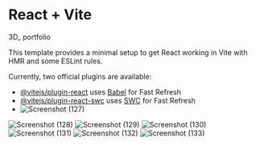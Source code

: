 # React + Vite

3D_ portfolio 

This template provides a minimal setup to get React working in Vite with HMR and some ESLint rules.

Currently, two official plugins are available:

- [@vitejs/plugin-react](https://github.com/vitejs/vite-plugin-react/blob/main/packages/plugin-react/README.md) uses [Babel](https://babeljs.io/) for Fast Refresh
- [@vitejs/plugin-react-swc](https://github.com/vitejs/vite-plugin-react-swc) uses [SWC](https://swc.rs/) for Fast Refresh
- ![Screenshot (127)](https://github.com/prekshasoni/Preksha_Portfolio/assets/131666448/05fd0003-64b6-4349-b436-f6a94522cb96)

![Screenshot (128)](https://github.com/prekshasoni/Preksha_Portfolio/assets/131666448/eba5958e-ec61-4f13-8df0-f081c3f4d0ef)
![Screenshot (129)](https://github.com/prekshasoni/Preksha_Portfolio/assets/131666448/4554a878-94e8-4911-a85f-0ab92335eb0f)
![Screenshot (130)](https://github.com/prekshasoni/Preksha_Portfolio/assets/131666448/c01d9f28-3446-4584-bc1d-17dc5b9ced88)
![Screenshot (131)](https://github.com/prekshasoni/Preksha_Portfolio/assets/131666448/e557ab6d-62ff-4aea-bfe1-da5c379e15d6)
![Screenshot (132)](https://github.com/prekshasoni/Preksha_Portfolio/assets/131666448/8be3e0d8-cd52-4160-8f74-1a96fac6fad4)
![Screenshot (133)](https://github.com/prekshasoni/Preksha_Portfolio/assets/131666448/e4ef4a1e-fa42-4084-a011-ae5d2366cd3f)
